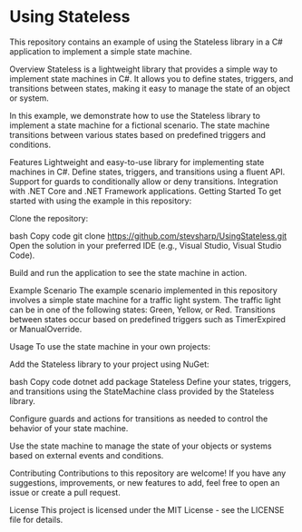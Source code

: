 # Using Stateless
This repository contains an example of using the Stateless library in a C# application to implement a simple state machine.

Overview
Stateless is a lightweight library that provides a simple way to implement state machines in C#. It allows you to define states, triggers, and transitions between states, making it easy to manage the state of an object or system.

In this example, we demonstrate how to use the Stateless library to implement a state machine for a fictional scenario. The state machine transitions between various states based on predefined triggers and conditions.

Features
Lightweight and easy-to-use library for implementing state machines in C#.
Define states, triggers, and transitions using a fluent API.
Support for guards to conditionally allow or deny transitions.
Integration with .NET Core and .NET Framework applications.
Getting Started
To get started with using the example in this repository:

Clone the repository:

bash
Copy code
git clone https://github.com/stevsharp/UsingStateless.git
Open the solution in your preferred IDE (e.g., Visual Studio, Visual Studio Code).

Build and run the application to see the state machine in action.

Example Scenario
The example scenario implemented in this repository involves a simple state machine for a traffic light system. The traffic light can be in one of the following states: Green, Yellow, or Red. Transitions between states occur based on predefined triggers such as TimerExpired or ManualOverride.

Usage
To use the state machine in your own projects:

Add the Stateless library to your project using NuGet:

bash
Copy code
dotnet add package Stateless
Define your states, triggers, and transitions using the StateMachine class provided by the Stateless library.

Configure guards and actions for transitions as needed to control the behavior of your state machine.

Use the state machine to manage the state of your objects or systems based on external events and conditions.

Contributing
Contributions to this repository are welcome! If you have any suggestions, improvements, or new features to add, feel free to open an issue or create a pull request.

License
This project is licensed under the MIT License - see the LICENSE file for details.
